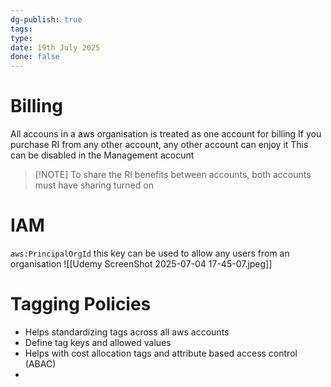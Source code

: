 ```yaml
---
dg-publish: true
tags: 
type: 
date: 19th July 2025
done: false
---
```

# Billing
All accouns in a aws organisation is treated as one account for billing
If you purchase RI from any other account, any other account can enjoy it
This can be disabled in the Management acocunt

> [!NOTE] To share the RI benefits between accounts, both accounts must have sharing turned on

# IAM
`aws:PrincipalOrgId` this key can be used to allow any users from an organisation
![[Udemy ScreenShot 2025-07-04 17-45-07.jpeg]]

# Tagging Policies
- Helps standardizing tags across all aws accounts
- Define tag keys and allowed values
- Helps with cost allocation tags and attribute based access control (ABAC)
- 